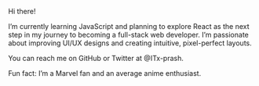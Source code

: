 Hi there!

I’m currently learning JavaScript and planning to explore React as the next step in my journey to becoming a full-stack web developer. I’m passionate about improving UI/UX designs and creating intuitive, pixel-perfect layouts.

You can reach me on GitHub or Twitter at @ITx-prash.

Fun fact: I’m a Marvel fan and an average anime enthusiast.
